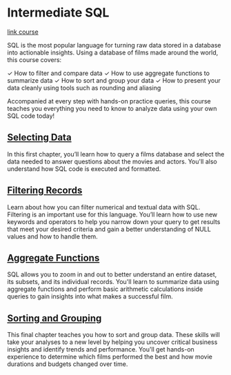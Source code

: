 # Intermediate SQL

[link course](https://app.datacamp.com/learn/courses/intermediate-sql)

SQL is the most popular language for turning raw data stored in a database into actionable insights. Using a database of films made around the world, this course covers:

✓ How to filter and compare data
✓ How to use aggregate functions to summarize data
✓ How to sort and group your data
✓ How to present your data cleanly using tools such as rounding and aliasing

Accompanied at every step with hands-on practice queries, this course teaches you everything you need to know to analyze data using your own SQL code today!

## [Selecting Data](./01_selecting_data/)

In this first chapter, you’ll learn how to query a films database and select the data needed to answer questions about the movies and actors. You'll also understand how SQL code is executed and formatted. 


## [Filtering Records](./02_filtering_records)

Learn about how you can filter numerical and textual data with SQL. Filtering is an important use for this language. You’ll learn how to use new keywords and operators to help you narrow down your query to get results that meet your desired criteria and gain a better understanding of NULL values and how to handle them. 


## [Aggregate Functions](./03_aggregate_functions/)

SQL allows you to zoom in and out to better understand an entire dataset, its subsets, and its individual records. You'll learn to summarize data using aggregate functions and perform basic arithmetic calculations inside queries to gain insights into what makes a successful film. 


## [Sorting and Grouping](./04_sorting_and_grouping/)

This final chapter teaches you how to sort and group data. These skills will take your analyses to a new level by helping you uncover critical business insights and identify trends and performance. You'll get hands-on experience to determine which films performed the best and how movie durations and budgets changed over time. 